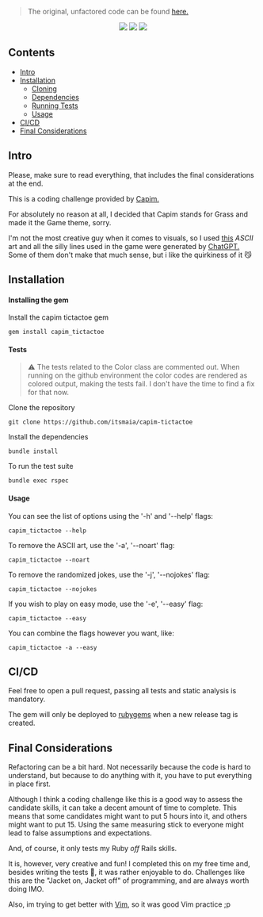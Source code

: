 > The original, unfactored code can be found [here.](https://gist.github.com/itsmaia/765eff3ebee6c22ceab2850f1e587ef1)

<p align="center">
    <a href="https://img.shields.io/badge/simplecov-86%25-green" alt="Simplecov">
        <img src="https://img.shields.io/badge/simplecov-86%25-green" /></a>
    <a href="https://img.shields.io/badge/version-1.0.1-green" alt="Version">
        <img src="https://img.shields.io/badge/version-1.0.1-green" /></a>
    <a href="https://img.shields.io/badge/build-passing-green" alt="Build">
        <img src="https://img.shields.io/badge/build-passing-green" /></a>
</p>

Contents
--------

- [Intro](#intro)
- [Installation](#installation)
   - [Cloning](#cloning)
   - [Dependencies](#dependencies)
   - [Running Tests](#tests)
   - [Usage](#usage)
- [CI/CD](#ci/cd)
- [Final Considerations](#final-considerations)

Intro
-----

Please, make sure to read everything, that includes the final considerations at the end.

This is a coding challenge provided by [Capim.](https://capim.com.br)

For absolutely no reason at all, I decided that Capim stands for Grass and made it the Game theme, sorry.

I'm not the most creative guy when it comes to visuals, so I used [this](https://emojicombos.com/grass-ascii-art) *ASCII* art and all the silly lines used in the game were generated by [ChatGPT.](https://chat.openai.com/chat) Some of them don't make that much sense, but i like the quirkiness of it 😼

Installation
------------

#### Installing the gem

Install the capim tictactoe gem
```
gem install capim_tictactoe
```

#### Tests

> ⚠️  The tests related to the Color class are commented out. When running on the github environment the color codes are rendered as colored output, making the tests fail. I don't have the time to find a fix for that now.

Clone the repository
```
git clone https://github.com/itsmaia/capim-tictactoe
```

Install the dependencies
```
bundle install
```

To run the test suite
```
bundle exec rspec
```

#### Usage

You can see the list of options using the '-h' and '--help' flags:
```
capim_tictactoe --help
```

To remove the ASCII art, use the '-a', '--noart' flag:
```
capim_tictactoe --noart
```

To remove the randomized jokes, use the '-j', '--nojokes' flag:
```
capim_tictactoe --nojokes
```

If you wish to play on easy mode, use the '-e', '--easy' flag:
```
capim_tictactoe --easy
```

You can combine the flags however you want, like:
```
capim_tictactoe -a --easy
```

CI/CD
-----

Feel free to open a pull request, passing all tests and static analysis is mandatory.

The gem will only be deployed to [rubygems](https://rubygems.org) when a new release tag is created.

Final Considerations
--------------------

Refactoring can be a bit hard. Not necessarily because the code is hard to understand, but because to do anything with it, you have to put everything in place first.

 Although I think a coding challenge like this is a good way to assess the candidate skills, it can take a decent amount of time to complete. This means that some candidates might want to put 5 hours into it, and others might want to put 15. Using the same measuring stick to everyone might lead to false assumptions and expectations.

 And, of course, it only tests my Ruby *off* Rails skills.

It is, however, very creative and fun! I completed this on my free time and, besides writing the tests 🤭, it was rather enjoyable to do. Challenges like this are the "Jacket on, Jacket off" of programming, and are always worth doing IMO.

Also, im trying to get better with [Vim](https://github.com/vim/vim), so it was good Vim practice ;p

